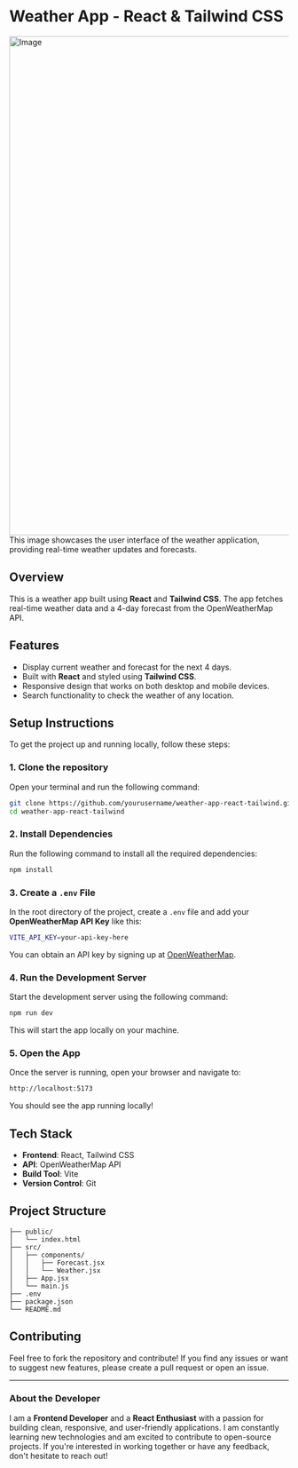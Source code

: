 # Weather App - React & Tailwind CSS

<img width="899" alt="Image" src="https://github.com/user-attachments/assets/0ebdbe60-0dba-4bda-94ff-2ca3bd17d43e" />
This image showcases the user interface of the weather application, providing real-time weather updates and forecasts.

## Overview

This is a weather app built using **React** and **Tailwind CSS**. The app fetches real-time weather data and a 4-day forecast from the OpenWeatherMap API.

## Features

- Display current weather and forecast for the next 4 days.
- Built with **React** and styled using **Tailwind CSS**.
- Responsive design that works on both desktop and mobile devices.
- Search functionality to check the weather of any location.

## Setup Instructions

To get the project up and running locally, follow these steps:

### 1. Clone the repository

Open your terminal and run the following command:

```bash
git clone https://github.com/yourusername/weather-app-react-tailwind.git
cd weather-app-react-tailwind
```

### 2. Install Dependencies

Run the following command to install all the required dependencies:

```bash
npm install
```

### 3. Create a `.env` File

In the root directory of the project, create a `.env` file and add your **OpenWeatherMap API Key** like this:

```bash
VITE_API_KEY=your-api-key-here
```

You can obtain an API key by signing up at [OpenWeatherMap](https://openweathermap.org/).

### 4. Run the Development Server

Start the development server using the following command:

```bash
npm run dev
```

This will start the app locally on your machine.

### 5. Open the App

Once the server is running, open your browser and navigate to:

```bash
http://localhost:5173
```

You should see the app running locally!

## Tech Stack

- **Frontend**: React, Tailwind CSS
- **API**: OpenWeatherMap API
- **Build Tool**: Vite
- **Version Control**: Git

## Project Structure

```
├── public/
│   └── index.html
├── src/
│   ├── components/
│   │   ├── Forecast.jsx
│   │   └── Weather.jsx
│   ├── App.jsx
│   └── main.js
├── .env
├── package.json
└── README.md
```

## Contributing

Feel free to fork the repository and contribute! If you find any issues or want to suggest new features, please create a pull request or open an issue.

---

### About the Developer

I am a **Frontend Developer** and a **React Enthusiast** with a passion for building clean, responsive, and user-friendly applications. I am constantly learning new technologies and am excited to contribute to open-source projects. If you're interested in working together or have any feedback, don't hesitate to reach out!
